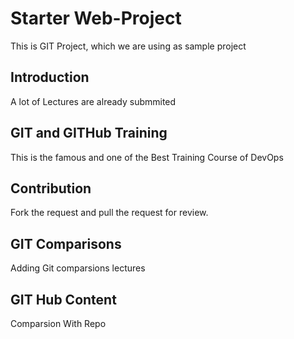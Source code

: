 # Starter Web-Project
This is GIT Project, which we are using as sample project

## Introduction
A lot of Lectures are already submmited

## GIT and GITHub Training
This is the famous and one of the Best Training Course of 
DevOps

## Contribution
Fork the request and pull the request for review.

## GIT Comparisons
Adding Git comparsions lectures

## GIT Hub Content
Comparsion With Repo